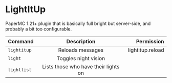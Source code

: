 # LightItUp

PaperMC 1.21+ plugin that is basically full bright but server-side, and probably a bit too configurable.

| Command     |             Description              |       Permission |
|:------------|:------------------------------------:|-----------------:|
| `lightitup` |           Reloads messages           | lightitup.reload |
| `light`     |         Toggles night vision         |                  |
| `lightlist` | Lists those who have their lights on |                  |  